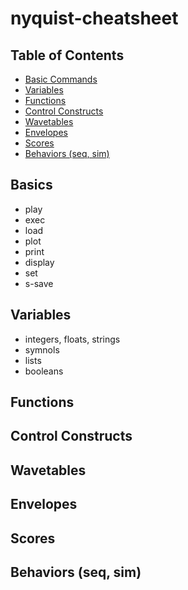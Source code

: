# nyquist-cheatsheet

## Table of Contents
- [Basic Commands](#basics)
- [Variables](#variables)
- [Functions](#functions)
- [Control Constructs](#control)
- [Wavetables](#wavetables)
- [Envelopes](#pwl)
- [Scores](#scores)
- [Behaviors (seq, sim)](#behaviors)

## <a name="basics"></a>Basics
- play
- exec
- load
- plot
- print
- display
- set
- s-save

## <a name="variables"></a>Variables
- integers, floats, strings
- symnols
- lists
- booleans

## <a name="functions"></a>Functions

## <a name="control"></a>Control Constructs

## <a name="wavetables"></a>Wavetables

## <a name="pwl"></a>Envelopes

## <a name="scores"></a>Scores

## <a name="behaviors"></a>Behaviors (seq, sim)

